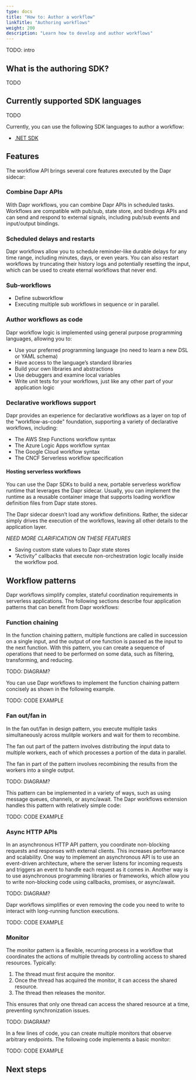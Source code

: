 ```yaml
---
type: docs
title: "How to: Author a workflow"
linkTitle: "Authoring workflows"
weight: 200
description: "Learn how to develop and author workflows"
---
```


TODO: intro

## What is the authoring SDK?

TODO

## Currently supported SDK languages

TODO

Currently, you can use the following SDK languages to author a workflow:

- [.NET SDK](todo)

## Features

The workflow API brings several core features executed by the Dapr sidecar:

### Combine Dapr APIs

With Dapr workflows, you can combine Dapr APIs in scheduled tasks. Workflows are compatible with pub/sub, state store, and bindings APIs and can send and respond to external signals, including pub/sub events and input/output bindings. 

### Scheduled delays and restarts

Dapr workflows allow you to schedule reminder-like durable delays for any time range, including minutes, days, or even years. You can also restart workflows by truncating their history logs and potentially resetting the input, which can be used to create eternal workflows that never end.

### Sub-workflows 

- Define subworkflow
- Executing multiple sub workflows in sequence or in parallel.

### Author workflows as code

Dapr workflow logic is implemented using general purpose programming languages, allowing you to:

- Use your preferred programming language (no need to learn a new DSL or YAML schema)
- Have access to the language’s standard libraries
- Build your own libraries and abstractions
- Use debuggers and examine local variables
- Write unit tests for your workflows, just like any other part of your application logic

### Declarative workflows support

Dapr provides an experience for declarative workflows as a layer on top of the "workflow-as-code" foundation, supporting a variety of declarative workflows, including:

- The AWS Step Functions workflow syntax
- The Azure Logic Apps workflow syntax
- The Google Cloud workflow syntax
- The CNCF Serverless workflow specification

#### Hosting serverless workflows

You can use the Dapr SDKs to build a new, portable serverless workflow runtime that leverages the Dapr sidecar. Usually, you can implement the runtime as a reusable container image that supports loading workflow definition files from Dapr state stores. 

The Dapr sidecar doesn’t load any workflow definitions. Rather, the sidecar simply drives the execution of the workflows, leaving all other details to the application layer.


*NEED MORE CLARIFICATION ON THESE FEATURES*
- Saving custom state values to Dapr state stores
- “Activity” callbacks that execute non-orchestration logic locally inside the workflow pod.

## Workflow patterns

Dapr workflows simplify complex, stateful coordination requirements in serverless applications. The following sections describe four application patterns that can benefit from Dapr workflows:

### Function chaining

In the function chaining pattern, multiple functions are called in succession on a single input, and the output of one function is passed as the input to the next function. With this pattern, you can create a sequence of operations that need to be performed on some data, such as filtering, transforming, and reducing.

TODO: DIAGRAM?

You can use Dapr workflows to implement the function chaining pattern concisely as shown in the following example.

TODO: CODE EXAMPLE

### Fan out/fan in

In the fan out/fan in design pattern, you execute multiple tasks simultaneously across mulitple workers and wait for them to recombine.

The fan out part of the pattern involves distributing the input data to multiple workers, each of which processes a portion of the data in parallel. 

The fan in part of the pattern involves recombining the results from the workers into a single output. 

TODO: DIAGRAM?

This pattern can be implemented in a variety of ways, such as using message queues, channels, or async/await. The Dapr workflows extension handles this pattern with relatively simple code:

TODO: CODE EXAMPLE

### Async HTTP APIs

In an asynchronous HTTP API pattern, you coordinate non-blocking requests and responses with external clients. This increases performance and scalability. One way to implement an asynchronous API is to use an event-driven architecture, where the server listens for incoming requests and triggers an event to handle each request as it comes in. Another way is to use asynchronous programming libraries or frameworks, which allow you to write non-blocking code using callbacks, promises, or async/await.

TODO: DIAGRAM?

Dapr workflows simplifies or even removing the code you need to write to interact with long-running function executions. 

TODO: CODE EXAMPLE


### Monitor

The monitor pattern is a flexible, recurring process in a workflow that coordinates the actions of multiple threads by controlling access to shared resources. Typically:

1. The thread must first acquire the monitor. 
1. Once the thread has acquired the monitor, it can access the shared resource.
1. The thread then releases the monitor. 

This ensures that only one thread can access the shared resource at a time, preventing synchronization issues.

TODO: DIAGRAM?

In a few lines of code, you can create multiple monitors that observe arbitrary endpoints. The following code implements a basic monitor:

TODO: CODE EXAMPLE


## Next steps